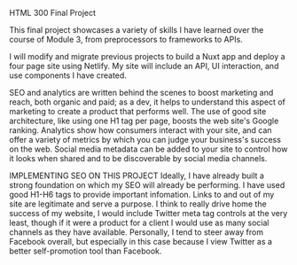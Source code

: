 HTML 300 Final Project

This final project showcases a variety of skills I have learned over the course of Module 3, from preprocessors to frameworks to APIs.

I will modify and migrate previous projects to build a Nuxt app and deploy a four page site using Netlify. My site will include an API, UI interaction, and use components I have created.

SEO and analytics are written behind the scenes to boost marketing and reach, both organic and paid; as a dev, it helps to understand this aspect of marketing to create a product that performs well. The use of good site architecture, like using one H1 tag per page, boosts the web site's Google ranking. Analytics show how consumers interact with your site, and can offer a variety of metrics by which you can judge your business's success on the web. Social media metadata can be added to your site to control how it looks when shared and to be discoverable by social media channels.

IMPLEMENTING SEO ON THIS PROJECT
Ideally, I have already built a strong foundation on which my SEO will already be performing. I have used good H1-H6 tags to provide important infomation. Links to and out of my site are legitimate and serve a purpose. I think to really drive home the success of my website, I would include Twitter meta tag controls at the very least, though if it were a product for a client I would use as many social channels as they have available. Personally, I tend to steer away from Facebook overall, but especially in this case because I view Twitter as a better self-promotion tool than Facebook.
